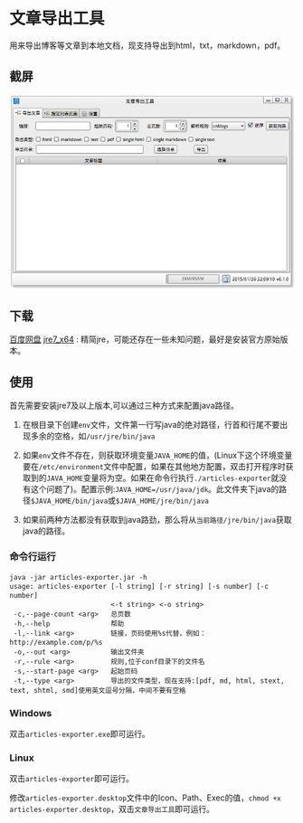 # 文章导出工具

用来导出博客等文章到本地文档，现支持导出到html，txt，markdown，pdf。

## 截屏

![](img/ae_v0.1.0_ui.png)

## 下载

[百度网盘](http://pan.baidu.com/s/1kTooFD9)
[jre7_x64](http://pan.baidu.com/s/1eQ8HG8E) : 精简jre，可能还存在一些未知问题，最好是安装官方原始版本。

## 使用

首先需要安装jre7及以上版本,可以通过三种方式来配置java路径。

1. 在根目录下创建`env`文件，文件第一行写java的绝对路径，行首和行尾不要出现多余的空格，如`/usr/jre/bin/java`

2. 如果`env`文件不存在，则获取环境变量`JAVA_HOME`的值，(Linux下这个环境变量要在`/etc/environment`文件中配置，如果在其他地方配置，双击打开程序时获取到的`JAVA_HOME`变量将为空。如果在命令行执行`./articles-exporter`就没有这个问题了)。配置示例:`JAVA_HOME=/usr/java/jdk`。此文件夹下java的路径`$JAVA_HOME/bin/java`或`$JAVA_HOME/jre/bin/java`

3. 如果前两种方法都没有获取到java路劲，那么将从`当前路径/jre/bin/java`获取java的路径。

### 命令行运行

```
java -jar articles-exporter.jar -h
usage: articles-exporter [-l string] [-r string] [-s number] [-c number]
                         <-t string> <-o string>
 -c,--page-count <arg>   总页数
 -h,--help               帮助
 -l,--link <arg>         链接，页码使用%s代替，例如：http://example.com/p/%s
 -o,--out <arg>          输出文件夹
 -r,--rule <arg>         规则,位于conf目录下的文件名
 -s,--start-page <arg>   起始页码
 -t,--type <arg>         导出的文件类型，现在支持:[pdf, md, html, stext, text, shtml, smd]使用英文逗号分隔，中间不要有空格
```

### Windows

双击`articles-exporter.exe`即可运行。

### Linux

双击`articles-exporter`即可运行。

修改`articles-exporter.desktop`文件中的Icon、Path、Exec的值，`chmod +x articles-exporter.desktop`，双击`文章导出工具`即可运行。
